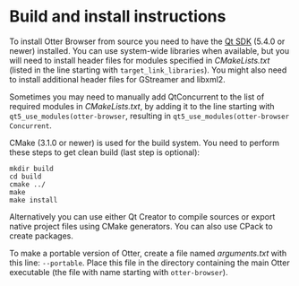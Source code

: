 Build and install instructions
==============================

To install Otter Browser from source you need to have the [Qt SDK](https://www.qt.io/download-open-source/) (5.4.0 or newer) installed. You can use system-wide libraries when available, but you will need to install header files for modules specified in *CMakeLists.txt* (listed in the line starting with `target_link_libraries`). You might also need to install additional header files for GStreamer and libxml2.

Sometimes you may need to manually add QtConcurrent to the list of required modules in *CMakeLists.txt*, by adding it to the line starting with `qt5_use_modules(otter-browser`, resulting in `qt5_use_modules(otter-browser Concurrent`.

CMake (3.1.0 or newer) is used for the build system. You need to perform these steps to get clean build (last step is optional):

    mkdir build
    cd build
    cmake ../
    make
    make install

Alternatively you can use either Qt Creator to compile sources or export native project files using CMake generators. You can also use CPack to create packages.

To make a portable version of Otter, create a file named *arguments.txt* with this line:
`--portable`. Place this file in the directory containing the main Otter executable (the file with name starting with `otter-browser`).
